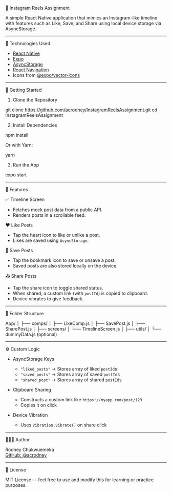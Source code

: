 📸 Instagram Reels Assignment

A simple React Native application that mimics an Instagram-like timeline with features such as Like, Save, and Share using local device storage via AsyncStorage.

---

🧰 Technologies Used

- [React Native](https://reactnative.dev/)
- [Expo](https://expo.dev/)
- [AsyncStorage](https://github.com/react-native-async-storage/async-storage)
- [React Navigation](https://reactnavigation.org/)
- Icons from [@expo/vector-icons](https://icons.expo.fyi/)

---

🚀 Getting Started

1. Clone the Repository

git clone https://github.com/acrodney/InstagramReelsAssignment.git
cd InstagramReelsAssignment

2. Install Dependencies

npm install

Or with Yarn:

yarn

3. Run the App

expo start

---

📱 Features

✅ Timeline Screen

- Fetches mock post data from a public API.
- Renders posts in a scrollable feed.

❤️ Like Posts

- Tap the heart icon to like or unlike a post.
- Likes are saved using `AsyncStorage`.

📌 Save Posts

- Tap the bookmark icon to save or unsave a post.
- Saved posts are also stored locally on the device.

📤 Share Posts

- Tap the share icon to toggle shared status.
- When shared, a custom link (with `postId`) is copied to clipboard.
- Device vibrates to give feedback.

---

📂 Folder Structure

App/
│
├── comps/
│ ├── LikeComp.js
│ ├── SavePost.js
│ ├── SharePost.js
│
├── screens/
│ └── TimelineScreen.js
│
├── utils/
│ └── dummyData.js (optional)

---

⚙️ Custom Logic

- AsyncStorage Keys

  - `"liked_posts"` → Stores array of liked `postId`s
  - `"saved_posts"` → Stores array of saved `postId`s
  - `"shared_post"` → Stores array of shared `postId`s

- Clipboard Sharing

  - Constructs a custom link like `https://myapp.com/post/123`
  - Copies it on click

- Device Vibration
  - Uses `Vibration.vibrate()` on share click

---

👨🏽‍💻 Author

Rodney Chukwuemeka  
[GitHub: @acrodney](https://github.com/acrodney)

---

📝 License

MIT License — feel free to use and modify this for learning or practice purposes.
